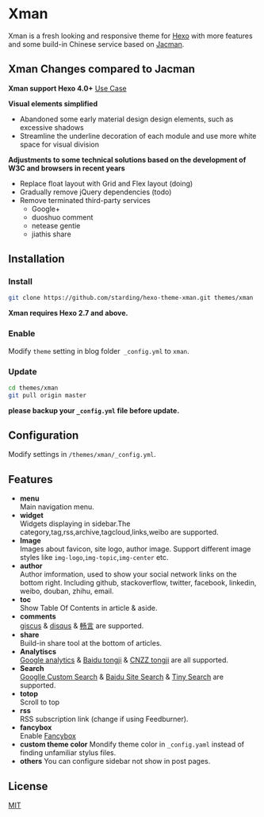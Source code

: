 # Xman
Xman is a fresh looking and responsive theme for [Hexo](http://hexo.io) with more features and some build-in Chinese service based on [Jacman](https://github.com/wuchong/jacman).  


## Xman Changes compared to Jacman
**Xman support Hexo 4.0+**
[Use Case](http://xinghua.space)

**Visual elements simplified**
* Abandoned some early material design design elements, such as excessive shadows
* Streamline the underline decoration of each module and use more white space for visual division

**Adjustments to some technical solutions based on the development of W3C and browsers in recent years**
* Replace float layout with Grid and Flex layout (doing)
* Gradually remove jQuery dependencies (todo)
* Remove terminated third-party services
  * Google+
  * duoshuo comment
  * netease gentie
  * jiathis share


## Installation
### Install
```bash
git clone https://github.com/starding/hexo-theme-xman.git themes/xman
```
**Xman requires Hexo 2.7 and above.** 
### Enable
Modify `theme` setting in blog folder` _config.yml` to `xman`.
### Update
```bash
cd themes/xman
git pull origin master
```
**please backup your `_config.yml` file before update.** 

## Configuration

Modify settings in  `/themes/xman/_config.yml`.

## Features
- **menu**  
 Main navigation menu.
- **widget**  
 Widgets displaying in sidebar.The category,tag,rss,archive,tagcloud,links,weibo are supported.
- **Image**  
 Images about favicon, site logo, author image. 
 Support different image styles like `img-logo`,`img-topic`,`img-center` etc.
- **author**  
 Author imformation, used to show your social network links on the bottom right. 
 Including github, stackoverflow, twitter, facebook, linkedin, weibo, douban, zhihu, email.
- **toc**  
 Show Table Of Contents in article & aside.
- **comments**  
 [giscus](https://giscus.app/) & [disqus](https://disqus.com/) & [畅言](http://changyan.kuaizhan.com/) are supported.
- **share**  
 Build-in share tool at the bottom of articles.
- **Analytiscs**  
 [Google analytics](http://www.google.com/analytics/) & [Baidu tongji](http://tongji.baidu.com/) & [CNZZ tongji](http://www.cnzz.com/) are all supported.
- **Search**  
 [Googlle Custom Search](https://www.google.com/cse/ ) & [Baidu Site Search](http://zn.baidu.com/) & [Tiny Search](http://tinysou.com/) are supported.
- **totop**  
 Scroll to top
- **rss**  
 RSS subscription link (change if using Feedburner).
- **fancybox**  
 Enable [Fancybox](http://fancyapps.com/fancybox/)
- **custom theme color**
 Mondify theme color in `_config.yaml` instead of finding unfamiliar stylus files.
- **others**
 You can configure sidebar not show in post pages.


## License
[MIT](/LICENSE)
